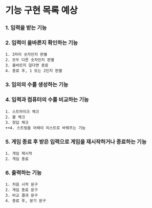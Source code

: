 # 기능 구현 목록 예상

### 1. 입력을 받는 기능
### 2. 입력이 올바른지 확인하는 기능
    1. 3자리 숫자인지 판별
    2. 모두 다른 숫자인지 판별
    3. 올바르지 않다면 종료
    4. 종료 후, 1 또는 2인지 판별
### 3. 임의의 수를 생성하는 기능
### 4. 입력과 컴퓨터의 수를 비교하는 기능
    1. 스트라이크 체크
    2. 볼 체크
    3. 정답 체크
    ++4. 스트링을 어레이 리스트로 바꿔주는 기능
### 5. 게임 종료 후 받은 입력으로 게임을 재시작하거나 종료하는 기능
    1. 게임 재시작
    2. 게임 종료
### 6. 출력하는 기능
    1. 처음 시작 문구
    2. 게임 종료 문구
    3. 비교 결과 문구 
    4. 종료 후, 분기 문구
